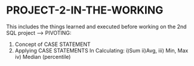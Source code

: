 # PROJECT-2-IN-THE-WORKING
This includes the things learned and executed before working on the 2nd SQL project
--> PIVOTING:
1) Concept of CASE STATEMENT
2) Applying CASE STATEMENTS In Calculating:
   i)Sum
   ii)Avg,
   iii) Min, Max
   iv) Median (percentile)
